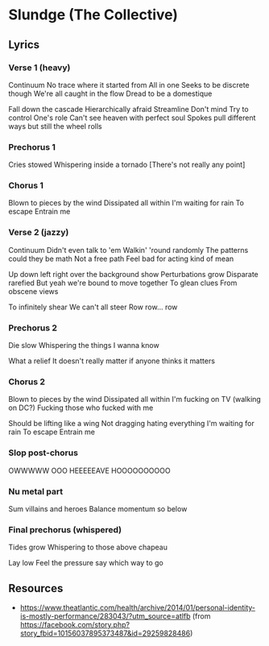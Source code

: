 # Slundge (The Collective)

## Lyrics

### Verse 1 (heavy)

Continuum
No trace where it started from
All in one
Seeks to be discrete though
We're all caught in the flow
Dread to be a domestique

Fall down the cascade
Hierarchically afraid
Streamline
Don't mind
Try to control
One's role
Can't see heaven with perfect soul
Spokes pull different ways but still the wheel rolls


### Prechorus 1

Cries stowed
Whispering inside a tornado
[There's not really any point]


### Chorus 1

Blown to pieces by the wind
Dissipated all within
I'm waiting for rain
To escape
Entrain me


### Verse 2 (jazzy)

Continuum
Didn't even talk to 'em
Walkin' 'round randomly
The patterns could they be math
Not a free path
Feel bad for acting kind of mean

Up down left right over the background show
Perturbations grow
Disparate rarefied
But yeah we're bound to move together
To glean clues
From obscene views

To infinitely shear
We can't all steer
Row row... row


### Prechorus 2

Die slow
Whispering the things I wanna know

What a relief
It doesn't really matter if anyone thinks it matters


### Chorus 2

Blown to pieces by the wind
Dissipated all within
I'm fucking on TV (walking on DC?)
Fucking those who fucked with me

Should be lifting like a wing
Not dragging hating everything
I'm waiting for rain
To escape
Entrain me


### Slop post-chorus

OWWWWW
OOO
HEEEEEAVE
HOOOOOOOOOO


### Nu metal part

Sum villains and heroes
Balance momentum so below


### Final prechorus (whispered)

Tides grow
Whispering to those above chapeau

Lay low
Feel the pressure say which way to go


## Resources

* https://www.theatlantic.com/health/archive/2014/01/personal-identity-is-mostly-performance/283043/?utm_source=atlfb (from https://facebook.com/story.php?story_fbid=10156037895373487&id=29259828486)

